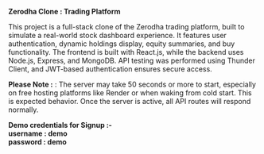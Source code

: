 **Zerodha Clone : Trading Platform**

This project is a full-stack clone of the Zerodha trading platform, built to simulate a real-world stock dashboard experience. It features user authentication, dynamic holdings display, equity summaries, and buy functionality. The frontend is built with React.js, while the backend uses Node.js, Express, and MongoDB. API testing was performed using Thunder Client, and JWT-based authentication ensures secure access.

**Please Note :** : The server may take 50 seconds or more to start, especially on free hosting platforms like Render or when waking from cold start. This is expected behavior. Once the server is active, all API routes will respond normally.  

**Demo credentials for Signup :-**  
**username : demo**  
**password : demo**  
